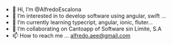 - 👋 Hi, I’m @AlfredoEscalona
- 👀 I’m interested in to develop software using angular, swift ...
- 🌱 I’m currently learning typecript, angular, ionic, fluter...
- 💞️ I’m collaborating on Cantoapp of Software sin Límite, S.A 
- 📫 How to reach me ... alfredo.aee@gmail.com

<!---
AlfredoEscalona/AlfredoEscalona is a ✨ special ✨ repository because its `README.md` (this file) appears on your GitHub profile.
You can click the Preview link to take a look at your changes.
--->
